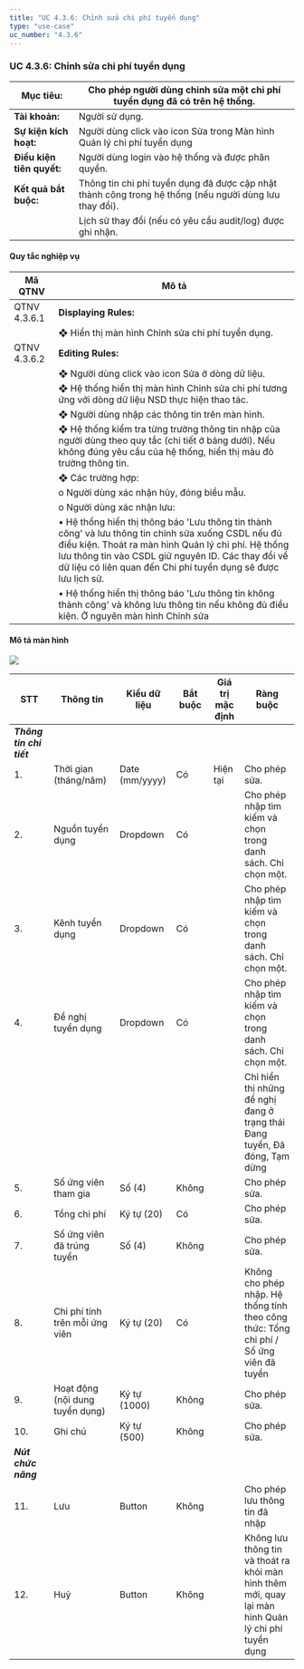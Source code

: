 ```yaml
---
title: "UC 4.3.6: Chỉnh sửa chi phí tuyển dụng"
type: "use-case"
uc_number: "4.3.6"
---
```


### UC 4.3.6: Chỉnh sửa chi phí tuyển dụng

| **Mục tiêu:** | Cho phép người dùng chỉnh sửa một chi phí tuyển dụng đã có trên hệ thống. |
| --- | --- |
| **Tài khoản:** | Người sử dụng. |
| **Sự kiện kích hoạt:** | Người dùng click vào icon Sửa trong Màn hình Quản lý chi phí tuyển dụng |
| **Điều kiện tiên quyết:** | Người dùng login vào hệ thống và được phân quyền. |
| **Kết quả bắt buộc:** | Thông tin chi phí tuyển dụng đã được cập nhật thành công trong hệ thống (nếu người dùng lưu thay đổi). |
|  | Lịch sử thay đổi (nếu có yêu cầu audit/log) được ghi nhận. |

####  Quy tắc nghiệp vụ

| **Mã QTNV** | **Mô tả** |
| --- | --- |
| QTNV 4.3.6.1 | **Displaying Rules:** |
|  | ❖ Hiển thị màn hình Chỉnh sửa chi phí tuyển dụng. |
| QTNV 4.3.6.2 | **Editing Rules:** |
|  | ❖ Người dùng click vào icon Sửa ở dòng dữ liệu. |
|  | ❖ Hệ thống hiển thị màn hình Chỉnh sửa chi phí tương ứng với dòng dữ liệu NSD thực hiện thao tác. |
|  | ❖ Người dùng nhập các thông tin trên màn hình. |
|  | ❖ Hệ thống kiểm tra từng trường thông tin nhập của người dùng theo quy tắc (chi tiết ở bảng dưới). Nếu không đúng yêu cầu của hệ thống, hiển thị màu đỏ trường thông tin. |
|  | ❖ Các trường hợp: |
|  | o Người dùng xác nhận hủy, đóng biểu mẫu. |
|  | o Người dùng xác nhận lưu: |
|  | ▪ Hệ thống hiển thị thông báo 'Lưu thông tin thành công' và lưu thông tin chỉnh sửa xuống CSDL nếu đủ điều kiện. Thoát ra màn hình Quản lý chi phí. Hệ thống lưu thông tin vào CSDL giữ nguyên ID. Các thay đổi về dữ liệu có liên quan đến Chi phí tuyển dụng sẽ được lưu lịch sử. |
|  | ▪ Hệ thống hiển thị thông báo 'Lưu thông tin không thành công' và không lưu thông tin nếu không đủ điều kiện. Ở nguyên màn hình Chỉnh sửa |

#### Mô tả màn hình

![](media/image24.png)

| **STT** | **Thông tin** | **Kiểu dữ liệu** | **Bắt buộc** | **Giá trị mặc định** | **Ràng buộc** |
| --- | --- | --- | --- | --- | --- |
| ***Thông tin chi tiết*** |  |  |  |  |  |
| 1\. | Thời gian (tháng/năm) | Date (mm/yyyy) | Có | Hiện tại | Cho phép sửa. |
| 2\. | Nguồn tuyển dụng | Dropdown | Có |  | Cho phép nhập tìm kiếm và chọn trong danh sách. Chỉ chọn một. |
| 3\. | Kênh tuyển dụng | Dropdown | Có |  | Cho phép nhập tìm kiếm và chọn trong danh sách. Chỉ chọn một. |
| 4\. | Đề nghị tuyển dụng | Dropdown | Có |  | Cho phép nhập tìm kiếm và chọn trong danh sách. Chỉ chọn một. |
|  |  |  |  |  | Chỉ hiển thị những đề nghị đang ở trạng thái Đang tuyển, Đã đóng, Tạm dừng |
| 5\. | Số ứng viên tham gia | Số (4) | Không |  | Cho phép sửa. |
| 6\. | Tổng chi phí | Ký tự (20) | Có |  | Cho phép sửa. |
| 7\. | Số ứng viên đã trúng tuyển | Số (4) | Không |  | Cho phép sửa. |
| 8\. | Chi phí tính trên mỗi ứng viên | Ký tự (20) | Có |  | Không cho phép nhập. Hệ thống tính theo công thức: Tổng chi phí / Số ứng viên đã tuyển |
| 9\. | Hoạt động (nội dung tuyển dụng) | Ký tự (1000) | Không |  | Cho phép sửa. |
| 10\. | Ghi chú | Ký tự (500) | Không |  | Cho phép sửa. |
| ***Nút chức năng*** |  |  |  |  |  |
| 11\. | Lưu | Button | Không |  | Cho phép lưu thông tin đã nhập |
| 12\. | Huỷ | Button | Không |  | Không lưu thông tin và thoát ra khỏi màn hình thêm mới, quay lại màn hình Quản lý chi phí tuyển dụng |
